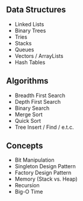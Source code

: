 ## Data Structures
- Linked Lists
- Binary Trees
- Tries
- Stacks
- Queues
- Vectors / ArrayLists
- Hash Tables

## Algorithms
- Breadth First Search
- Depth First Search
- Binary Search
- Merge Sort
- Quick Sort
- Tree Insert / Find / e.t.c.

## Concepts
- Bit Manipulation
- Singleton Design Pattern
- Factory Design Pattern
- Memory (Stack vs. Heap)
- Recursion
- Big-O Time
